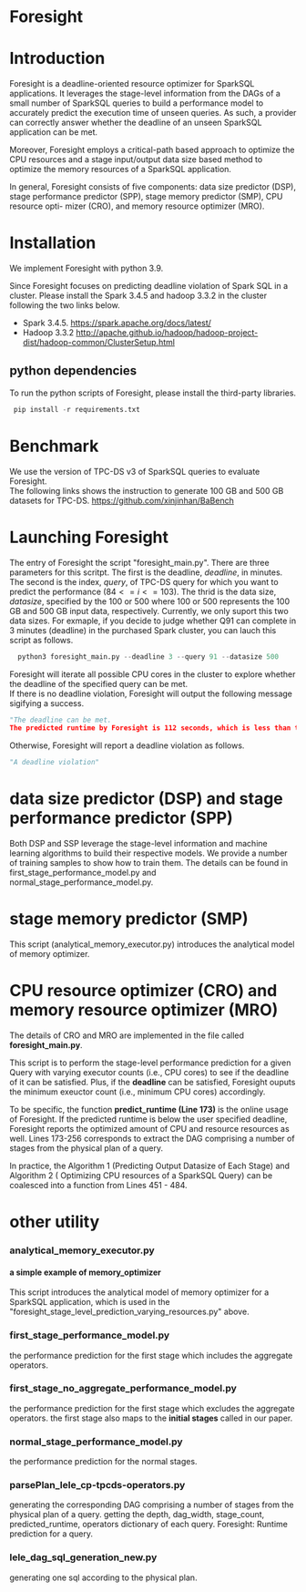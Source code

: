 # Foresight
#  Introduction

Foresight is a deadline-oriented resource optimizer for SparkSQL applications.  It leverages the stage-level information from the DAGs of a small number of SparkSQL queries to build a performance model to accurately predict the execution time of unseen queries. As such, a provider can correctly answer whether the deadline of an unseen SparkSQL application can be met.

<!-- (see the script below **core/foresight_stage_level_prediction_varying_resources.py** ) -->

Moreover, Foresight employs a critical-path based approach to optimize the CPU resources and a stage input/output data size based method to optimize the memory resources of a SparkSQL application.

<!-- (see the scripts below **core/foresight_stage_level_prediction_varying_resources.py** and **core/analytical_memory_executor.py**) -->

In general, Foresight consists of five components: data size predictor (DSP), stage performance predictor
(SPP), stage memory predictor (SMP), CPU resource opti-
mizer (CRO), and memory resource optimizer (MRO). 

# Installation

We implement Foresight with python 3.9.

Since Foresight focuses on predicting deadline violation of Spark SQL in a cluster. Please install the Spark 3.4.5 and hadoop 3.3.2 in the cluster following the two links below. 
- Spark 3.4.5. https://spark.apache.org/docs/latest/
- Hadoop 3.3.2 http://apache.github.io/hadoop/hadoop-project-dist/hadoop-common/ClusterSetup.html

## python dependencies
To run the python scripts of Foresight, please install the third-party libraries.
```python
 pip install -r requirements.txt 
 ```

 # Benchmark

We use the version of TPC-DS v3 of SparkSQL queries to evaluate Foresight.  
The following links shows the instruction to generate 100 GB and 500 GB datasets for TPC-DS.
 https://github.com/xinjinhan/BaBench

 # Launching Foresight


The entry of Foresight the script "foresight\_main.py". There are three parameters for this scritpt. The first is the deadline, $deadline$, in minutes. The second is the index, $query$, of TPC-DS query for which you want to predict the performance ($84 <= i<= 103$). The thrid is the data size, $datasize$, specified by the 100 or 500 where 100 or 500 represents the 100 GB and 500 GB input data, respectively.  Currently, we only suport this two data sizes. For exmaple, if you decide to judge whether Q91 can complete in 3 minutes (deadline) in the purchased Spark cluster, you can lauch this script as follows. 


```python
  python3 foresight_main.py --deadline 3 --query 91 --datasize 500
```

 Foresight will iterate all possible CPU cores in the cluster to explore whether the deadline of the specified query can be met.  
If there is no deadline violation, Foresight will output the following message sigifying a success.

```python
"The deadline can be met.
The predicted runtime by Foresight is 112 seconds, which is less than the deadline 180 seconds."
```

Otherwise, Foresight will report a deadline violation as follows. 

```python
"A deadline violation"
```



# data size predictor (DSP) and stage performance predictor (SPP)
Both DSP and SSP leverage the stage-level information and machine learning algorithms to build their respective models. We provide a number of training samples to show how to train them. The details can be found in  first_stage_performance_model.py and normal_stage_performance_model.py.

# stage memory predictor (SMP)

This script (analytical_memory_executor.py) introduces the analytical model of memory optimizer.

# CPU resource optimizer (CRO) and memory resource optimizer (MRO)

The details of CRO and MRO are implemented in the file called **foresight_main.py**.

 This script is to perform the stage-level performance prediction for a given Query with varying executor counts (i.e., CPU cores) to see if the deadline of it can be satisfied. Plus, if the **deadline** can be satisfied, Foresight ouputs the minimum exeuctor count (i.e., minimum CPU cores) accordingly.  

To be specific, the function **predict_runtime (Line 173)** is the online usage of Foresight. If the predicted runtime is below the user specified deadline, Foresight reports the optimized amount of CPU and resource resources as well.  Lines 173-256 corresponds to extract the DAG comprising a number of stages from the physical plan of a query.

In practice, the Algorithm 1 (Predicting Output Datasize of Each Stage) and Algorithm 2 ( Optimizing CPU resources of a SparkSQL Query) can be coalesced into a function from Lines 451 - 484. 


# other utility
### analytical_memory_executor.py
#### a simple example of memory_optimizer

This script introduces the analytical model of memory optimizer for a SparkSQL application, which is used in the "foresight_stage_level_prediction_varying_resources.py" above.

### first_stage_performance_model.py
the performance prediction for the first stage which includes the aggregate operators. 


### first_stage_no_aggregate_performance_model.py
the performance prediction for the first stage which excludes the aggregate operators.
the first stage also maps to the **initial stages** called in our paper.  

### normal_stage_performance_model.py
the performance prediction for the normal stages. 



 
### parsePlan_lele_cp-tpcds-operators.py
generating the corresponding DAG comprising a number of stages from the physical plan of a query. 
getting the depth, dag_width, stage_count, predicted_runtime, operators dictionary of each query. 
Foresight: Runtime prediction for a query.

### lele_dag_sql_generation_new.py
generating one sql according to the physical plan.



